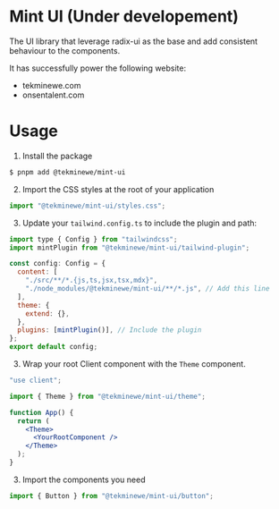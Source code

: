 # Mint UI (Under developement)

The UI library that leverage radix-ui as the base and add consistent behaviour to the components.

It has successfully power the following website:

- tekminewe.com
- onsentalent.com

# Usage

1. Install the package

```bash
$ pnpm add @tekminewe/mint-ui
```

2. Import the CSS styles at the root of your application

```jsx
import "@tekminewe/mint-ui/styles.css";
```

3. Update your `tailwind.config.ts` to include the plugin and path:

```js
import type { Config } from "tailwindcss";
import mintPlugin from "@tekminewe/mint-ui/tailwind-plugin";

const config: Config = {
  content: [
    "./src/**/*.{js,ts,jsx,tsx,mdx}",
    "./node_modules/@tekminewe/mint-ui/**/*.js", // Add this line
  ],
  theme: {
    extend: {},
  },
  plugins: [mintPlugin()], // Include the plugin
};
export default config;
```

3. Wrap your root Client component with the `Theme` component.

```jsx
"use client";

import { Theme } from "@tekminewe/mint-ui/theme";

function App() {
  return (
    <Theme>
      <YourRootComponent />
    </Theme>
  );
}
```

3. Import the components you need

```jsx
import { Button } from "@tekminewe/mint-ui/button";
```
